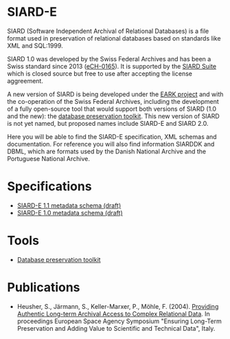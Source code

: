 # SIARD-E

SIARD (Software Independent Archival of Relational Databases) is a file format used in preservation of relational databases based on standards like XML and SQL:1999.

SIARD 1.0 was developed by the Swiss Federal Archives and has been a Swiss standard since 2013 ([eCH-0165](http://www.bar.admin.ch/dienstleistungen/00823/01911/index.html?lang=en&download=NHzLpZeg7t,lnp6I0NTU042l2Z6ln1ad1IZn4Z2qZpnO2Yuq2Z6gpJCDeIN,gGym162epYbg2c_JjKbNoKSn6A--)). It is supported by the [SIARD Suite](http://www.bar.admin.ch/dienstleistungen/00823/01911/index.html?lang=en) which is closed source but free to use after accepting the license aggreement.

A new version of SIARD is being developed under the [EARK project](http://www.eark-project.com/) and with the co-operation of the Swiss Federal Archives, including the development of a fully open-source tool that would support both versions of SIARD (1.0 and the new): the [database preservation toolkit](http://keeps.github.io/db-preservation-toolkit/). This new version of SIARD is not yet named, but proposed names include SIARD-E and SIARD 2.0.

Here you will be able to find the SIARD-E specification, XML schemas and documentation. For reference you will also find information SIARDDK and DBML, which are formats used by the Danish National Archive and the Portuguese National Archive.

# Specifications

* [SIARD-E 1.1 metadata schema (draft)](https://raw.githubusercontent.com/eark-project/siard-e-format/master/metadata-SIARD-E-1.1.xsd)
* [SIARD-E 1.0 metadata schema (draft)](https://raw.githubusercontent.com/eark-project/siard-e-format/master/metadata-SIARD-E-1.0.xsd)

# Tools

* [Database preservation toolkit](http://keeps.github.io/db-preservation-toolkit/)

# Publications

* Heusher, S., Järmann, S., Keller-Marxer, P., Möhle, F. (2004). [Providing Authentic Long-term Archival Access to Complex Relational Data](http://arxiv.org/abs/cs/0408054v1). In proceedings European Space Agency Symposium "Ensuring Long-Term Preservation and Adding Value to Scientific and Technical Data", Italy.
